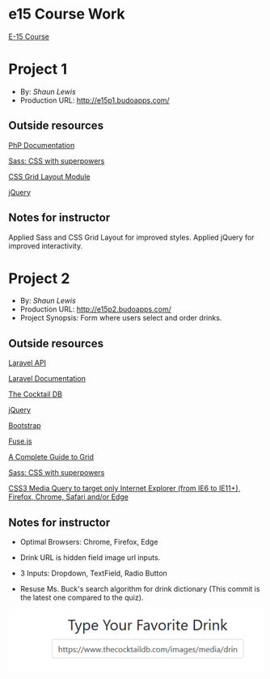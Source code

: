 # e15 Course Work
[E-15 Course](https://hesweb.dev/e15)


# Project 1
+ By: *Shaun Lewis*
+ Production URL: <http://e15p1.budoapps.com/>

## Outside resources

[PhP Documentation](https://www.php.net/docs.php)

[Sass: CSS with superpowers](https://sass-lang.com/)

[CSS Grid Layout Module](https://www.w3schools.com/css/css_grid.asp)

[jQuery](https://jquery.com/)

## Notes for instructor
Applied Sass and CSS Grid Layout for improved styles. Applied jQuery for improved interactivity.

# Project 2
+ By: *Shaun Lewis*
+ Production URL: <http://e15p2.budoapps.com/>
+ Project Synopsis: Form where users select and order drinks.

## Outside resources

[Laravel API](https://laravel.com/api/6.x/Illuminate.html)

[Laravel Documentation](https://laravel.com/docs)

[The Cocktail DB](https://www.thecocktaildb.com/api.php)

[jQuery](https://jquery.com/)

[Bootstrap](https://getbootstrap.com/)

[Fuse.js](https://fusejs.io/)

[A Complete Guide to Grid](https://css-tricks.com/snippets/css/complete-guide-grid/)

[Sass: CSS with superpowers](https://sass-lang.com/)

[CSS3 Media Query to target only Internet Explorer (from IE6 to IE11+), Firefox, Chrome, Safari and/or Edge](https://www.ryadel.com/en/css3-media-query-target-only-ie-ie6-ie11-firefox-chrome-safari-edge/)

## Notes for instructor

+ Optimal Browsers: Chrome, Firefox, Edge

+ Drink URL is hidden field image url inputs.

+ 3 Inputs: Dropdown, TextField, Radio Button

+ Resuse Ms. Buck's search algorithm for drink dictionary (This commit is the latest one compared to the quiz).

![Image URL Field](https://github.com/budostylz/e15/blob/master/e15p2/public/images/drinkUrl.PNG)











